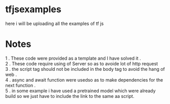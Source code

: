 # tfjsexamples
here i will be uploading all the examples of tf js
# Notes
1 . These code were provided as a template and I have solved it .<br>
2 . These code require using of Server so as to avoide lot of http request <br>
3 . the script tag should not be included in the body tag to avoid the hang of web . <br>
4 . async and await function were usedso as to make dependencies for the next function . <br>
5 . in some example i have used a pretrained model which were already build so we just have to include the link to the same aa script.<br>
